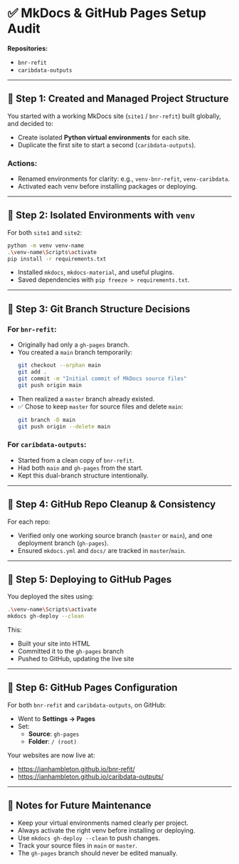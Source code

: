 # ✅ MkDocs & GitHub Pages Setup Audit
**Repositories:**  
- `bnr-refit`  
- `caribdata-outputs`  

---

## 🔹 Step 1: Created and Managed Project Structure
You started with a working MkDocs site (`site1` / `bnr-refit`) built globally, and decided to:

- Create isolated **Python virtual environments** for each site.
- Duplicate the first site to start a second (`caribdata-outputs`).

### Actions:
- Renamed environments for clarity: e.g., `venv-bnr-refit`, `venv-caribdata`.
- Activated each venv before installing packages or deploying.

---

## 🔹 Step 2: Isolated Environments with `venv`

For both `site1` and `site2`:
```bash
python -m venv venv-name
.\venv-name\Scripts\activate
pip install -r requirements.txt
```

- Installed `mkdocs`, `mkdocs-material`, and useful plugins.
- Saved dependencies with `pip freeze > requirements.txt`.

---

## 🔹 Step 3: Git Branch Structure Decisions

### For `bnr-refit`:
- Originally had only a `gh-pages` branch.
- You created a `main` branch temporarily:
  ```bash
  git checkout --orphan main
  git add .
  git commit -m "Initial commit of MkDocs source files"
  git push origin main
  ```
- Then realized a `master` branch already existed.
- ✅ Chose to keep `master` for source files and delete `main`:
  ```bash
  git branch -D main
  git push origin --delete main
  ```

### For `caribdata-outputs`:
- Started from a clean copy of `bnr-refit`.
- Had both `main` and `gh-pages` from the start.
- Kept this dual-branch structure intentionally.

---

## 🔹 Step 4: GitHub Repo Cleanup & Consistency

For each repo:
- Verified only one working source branch (`master` or `main`), and one deployment branch (`gh-pages`).
- Ensured `mkdocs.yml` and `docs/` are tracked in `master`/`main`.

---

## 🔹 Step 5: Deploying to GitHub Pages

You deployed the sites using:

```bash
.\venv-name\Scripts\activate
mkdocs gh-deploy --clean
```

This:
- Built your site into HTML
- Committed it to the `gh-pages` branch
- Pushed to GitHub, updating the live site

---

## 🔹 Step 6: GitHub Pages Configuration

For both `bnr-refit` and `caribdata-outputs`, on GitHub:

- Went to **Settings → Pages**
- Set:
  - **Source**: `gh-pages`
  - **Folder**: `/ (root)`

Your websites are now live at:
- https://ianhambleton.github.io/bnr-refit/
- https://ianhambleton.github.io/caribdata-outputs/

---

## 📌 Notes for Future Maintenance

- Keep your virtual environments named clearly per project.
- Always activate the right venv before installing or deploying.
- Use `mkdocs gh-deploy --clean` to push changes.
- Track your source files in `main` or `master`.
- The `gh-pages` branch should never be edited manually.
